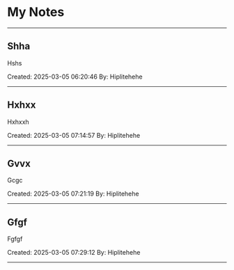 # My Notes

---

## Shha

Hshs

Created: 2025-03-05 06:20:46
By: Hiplitehehe

---

## Hxhxx

Hxhxxh

Created: 2025-03-05 07:14:57
By: Hiplitehehe

---

## Gvvx

Gcgc

Created: 2025-03-05 07:21:19
By: Hiplitehehe

---

## Gfgf

Fgfgf

Created: 2025-03-05 07:29:12
By: Hiplitehehe

---
